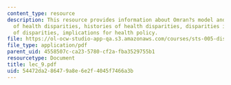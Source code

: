 ```yaml
---
content_type: resource
description: This resource provides information about Omran?s model and the subtleties
  of health disparities, histories of health disparities, disparities in 2005, cause
  of disparities, implications for health policy.
file: https://ol-ocw-studio-app-qa.s3.amazonaws.com/courses/sts-005-disease-and-society-in-america-fall-2005/54472da286479a8e6e2f4045f7466a3b_lec_9.pdf
file_type: application/pdf
parent_uid: 4558507c-ca23-5780-cf2a-fba3529755b1
resourcetype: Document
title: lec_9.pdf
uid: 54472da2-8647-9a8e-6e2f-4045f7466a3b
---
```

